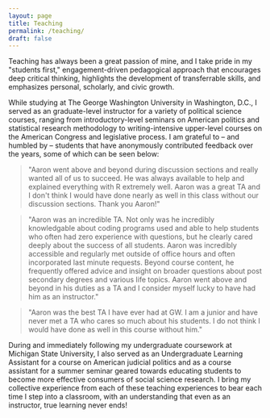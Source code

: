 ```yaml
---
layout: page
title: Teaching
permalink: /teaching/
draft: false
---
```


Teaching has always been a great passion of mine, and I take pride in my "students first," engagement-driven pedagogical approach that encourages deep critical thinking, highlights the development of transferrable skills, and emphasizes personal, scholarly, and civic growth.

While studying at The George Washington University in Washington, D.C., I served as an graduate-level instructor for a variety of political science courses, ranging from introductory-level seminars on American politics and statistical research methodology to writing-intensive upper-level courses on the American Congress and legislative process. I am grateful to – and humbled by – students that have anonymously contributed feedback over the years, some of which can be seen below:

<!-- BEGIN STUDENT EVAL QUOTES -->
> "Aaron went above and beyond during discussion sections and really wanted all of us to succeed. He was always available to help and explained everything with R extremely well. Aaron was a great TA and I don't think I would have done nearly as well in this class without our discussion sections. Thank you Aaron!"

> "Aaron was an incredible TA. Not only was he incredibly knowledgable about coding programs used and able to help students who often had zero experience with questions, but he clearly cared deeply about the success of all students. Aaron was incredibly accessible and regularly met outside of office hours and often incorporated last minute requests. Beyond course content, he frequently offered advice and insight on broader questions about post secondary degrees and various life topics. Aaron went above and beyond in his duties as a TA and I consider myself lucky to have had him as an instructor."

> "Aaron was the best TA I have ever had at GW. I am a junior and have never met a TA who cares so much about his students. I do not think I would have done as well in this course without him."
<!-- END STUDENT EVAL QUOTES -->

During and immediately following my undergraduate coursework at Michigan State University, I also served as an Undergraduate Learning Assistant for a course on American judicial politics and as a course assistant for a summer seminar geared towards educating students to become more effective consumers of social science research. I bring my collective experience from each of these teaching experiences to bear each time I step into a classroom, with an understanding that even as an instructor, true learning never ends!